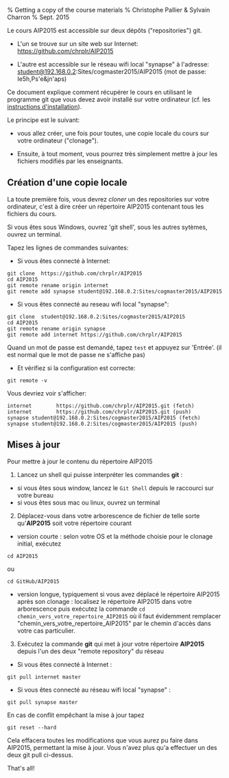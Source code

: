 % Getting a copy of the course materials
% Christophe Pallier & Sylvain Charron
% Sept. 2015

Le cours AIP2015 est accessible sur deux dépôts ("repositories") git.

- L'un se trouve sur un site web sur Internet: https://github.com/chrplr/AIP2015

- L'autre est accessible sur le réseau wifi local "synapse" à l'adresse: student@192.168.0.2:Sites/cogmaster2015/AIP2015 (mot de passe: Ie5h,Ps'e&jn'aps)

Ce document explique comment récupérer le cours en utilisant le programme git que vous devez avoir installé sur votre ordinateur (cf. les [instructions d'installation](../00_Installation/install.html)).

Le principe est le suivant:

* vous allez créer, une fois pour toutes, une copie locale du cours sur votre ordinateur ("clonage").

* Ensuite, à tout moment, vous pourrez très simplement mettre à jour les fichiers modifiés par les enseignants.


## Création d'une copie locale

La toute première fois, vous devrez *cloner* un des repositories sur votre ordinateur, c'est à dire créer un répertoire AIP2015 contenant tous les fichiers du cours.

Si vous êtes sous Windows, ouvrez 'git shell', sous les autres sytèmes, ouvrez un terminal.

Tapez les  lignes de commandes suivantes:

* Si vous êtes connecté à Internet:

```
git clone  https://github.com/chrplr/AIP2015 
cd AIP2015
git remote rename origin internet
git remote add synapse student@192.168.0.2:Sites/cogmaster2015/AIP2015
```

* Si vous êtes connecté au reseau wifi local "synapse":

```
git clone  student@192.168.0.2:Sites/cogmaster2015/AIP2015 
cd AIP2015
git remote rename origin synapse
git remote add internet https://github.com/chrplr/AIP2015
```

Quand un mot de passe est demandé, tapez `test` et appuyez sur 'Entrée'.
(il est normal que le mot de passe ne s'affiche pas)

* Et vérifiez si la configuration est correcte:

```
git remote -v
```

Vous devriez voir s'afficher:

```
internet        https://github.com/chrplr/AIP2015.git (fetch)
internet        https://github.com/chrplr/AIP2015.git (push)
synapse student@192.168.0.2:Sites/cogmaster2015/AIP2015 (fetch)
synapse student@192.168.0.2:Sites/cogmaster2015/AIP2015 (push)
```


## Mises à jour

Pour mettre à jour le contenu du répertoire AIP2015

1. Lancez un shell qui puisse interpréter les commandes **git** :

 - si vous êtes sous window, lancez le `Git Shell` depuis le raccourci sur votre bureau
 - si vous êtes sous mac ou linux, ouvrez un terminal

2. Déplacez-vous dans votre arborescence de fichier de telle sorte qu'**AIP2015** soit votre répertoire courant

 - version courte : selon votre OS et la méthode choisie pour le clonage initial, exécutez

```
cd AIP2015
```

ou

```
cd GitHub/AIP2015
```

 - version longue, typiquement si vous avez déplacé le répertoire AIP2015 après son clonage : localisez le répertoire AIP2015 dans votre arborescence puis exécutez la commande `cd chemin_vers_votre_repertoire_AIP2015` où il faut évidemment remplacer "chemin_vers_votre_repertoire_AIP2015" par le chemin d'accès dans votre cas particulier.

3. Exécutez la commande **git** qui met à jour votre répertoire **AIP2015** depuis l'un des deux "remote repository" du réseau

 * Si vous êtes connecté à Internet :

```
git pull internet master
```

 * Si vous êtes connecté au réseau wifi local "synapse" :

```
git pull synapse master
```

En cas de conflit empêchant la mise à jour tapez

```
git reset --hard
```

Cela effacera toutes les modifications que vous aurez pu faire dans AIP2015, permettant la mise à jour. Vous n'avez plus qu'a effectuer un des deux git pull ci-dessus.

That's all!
